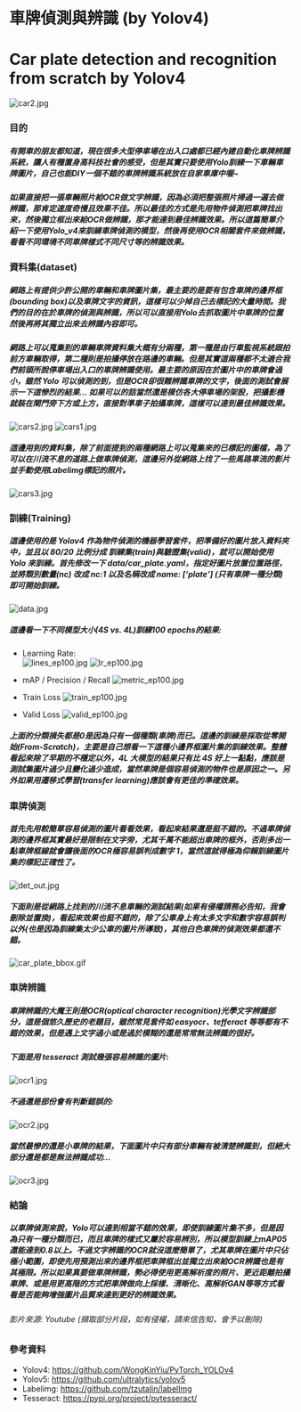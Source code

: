 # 車牌偵測與辨識 (by Yolov4)
# Car plate detection and recognition from scratch by Yolov4
![car2.jpg](images/car2.png)

### 目的
##### 有開車的朋友都知道，現在很多大型停車場在出入口處都已經內建自動化車牌辨識系統，讓人有種置身高科技社會的感受，但是其實只要使用Yolo訓練一下車輛車牌圖片，自己也能DIY一個不錯的車牌辨識系統放在自家車庫中喔~  
##### 如果直接把一張車輛照片給OCR做文字辨識，因為必須把整張照片掃過一遍去做辨識，那肯定速度奇慢且效果不佳。所以最佳的方式是先用物件偵測把車牌找出來，然後獨立框出來給OCR做辨識，那才能達到最佳辨識效果。所以這篇簡單介紹一下使用Yolo_v4來訓練車牌偵測的模型，然後再使用OCR相關套件來做辨識，看看不同環境不同車牌樣式不同尺寸等的辨識效果。

### 資料集(dataset)
##### 網路上有提供少許公開的車輛和車牌圖片集，最主要的是要有包含車牌的邊界框(bounding box)以及車牌文字的資訊，這樣可以少掉自己去標記的大量時間。我們的目的在於車牌的偵測與辨識，所以可以直接用Yolo去抓取圖片中車牌的位置然後再將其獨立出來去辨識內容即可。  
##### 網路上可以蒐集到的車輛車牌資料集大概有分兩種，第一種是由行車監視系統跟拍前方車輛取得，第二種則是拍攝停放在路邊的車輛。但是其實這兩種都不太適合我們前頭所說停車場出入口的車牌辨識使用。最主要的原因在於圖片中的車牌會過小，雖然 Yolo 可以偵測的到，但是OCR卻很難辨識車牌的文字，後面的測試會展示一下這慘烈的結果... 如果可以的話當然還是模仿各大停車場的架設，把攝影機就裝在閘門旁下方或上方，直接對準車子拍攝車牌，這樣可以達到最佳辨識效果。  
![cars2.jpg](images/cars2.png)
![cars1.jpg](images/cars1.png)  
##### 這邊用到的資料集，除了前面提到的兩種網路上可以蒐集來的已標記的圖檔，為了可以在川流不息的道路上做車牌偵測，這邊另外從網路上找了一些馬路車流的影片並手動使用Labelimg標記的照片。  
![cars3.jpg](images/cars3.png)  

### 訓練(Training)
##### 這邊使用的是 Yolov4 作為物件偵測的機器學習套件，把準備好的圖片放入資料夾中，並且以 80/20 比例分成 訓練集(train)與驗證集(valid)，就可以開始使用 Yolo 來訓練。首先修改一下 data/car_plate.yaml，指定好圖片放置位置路徑，並將類別數量(nc) 改成 nc:1 以及名稱改成 name: [‘plate’] (只有車牌一種分類)即可開始訓練。
![data.jpg](images/data.png)
##### 這邊看一下不同模型大小(4S vs. 4L)訓練100 epochs的結果:
* Learning Rate:  
![lines_ep100.jpg](images/lines_ep100.png)
![lr_ep100.jpg](images/lr_ep100.png)

* mAP / Precision / Recall
![metric_ep100.jpg](images/metric_ep100.png)

* Train Loss
![train_ep100.jpg](images/train_ep100.png)

* Valid Loss
![valid_ep100.jpg](images/valid_ep100.png)

##### 上面的分類損失都是0是因為只有一個種類(車牌)而已。這邊的訓練是採取從零開始(From-Scratch)，主要是自己想看一下這種小邊界框圖片集的訓練效果。整體看起來除了早期的不穩定以外，4L 大模型的結果只有比 4S 好上一點點，應該是測試集圖片過少且變化過少造成，當然車牌是個容易偵測的物件也是原因之一。另外如果用遷移式學習(transfer learning)應該會有更佳的準確效果。

### 車牌偵測
##### 首先先用較簡單容易偵測的圖片看看效果，看起來結果還是挺不錯的。不過車牌偵測的邊界框其實最好是限制在文字旁，尤其千萬不能超出車牌的框外，否則多出一點車牌框線就會讓後面的OCR極容易誤判成數字 1，當然這就得極為仰賴訓練圖片集的標記正確性了。
![det_out.jpg](images/det_out.png)
##### 下面則是從網路上找到的川流不息車輛的測試結果(如果有侵權請務必告知，我會刪除並置換)，看起來效果也挺不錯的，除了公車身上有太多文字和數字容易誤判以外(也是因為訓練集太少公車的圖片所導致)，其他白色車牌的偵測效果都還不錯。
![car_plate_bbox.gif](images/car_plate_bbox.gif)

### 車牌辨識
##### 車牌辨識的大魔王則是OCR(optical character recognition)光學文字辨識部分，這是個悠久歷史的老題目，雖然常見套件如 easyocr、tefferact 等等都有不錯的效果，但是遇上文字過小或是過於模糊的還是常常無法辨識的很好。
##### 下面是用 tesseract 測試幾張容易辨識的圖片:
![ocr1.jpg](images/ocr1.png)
##### 不過還是部份會有判斷錯誤的:
![ocr2.jpg](images/ocr2.png)
##### 當然最慘的還是小車牌的結果，下面圖片中只有部分車輛有被清楚辨識到，但絕大部分還是都是無法辨識成功…
![ocr3.jpg](images/ocr3.png)  

### 結論
##### 以車牌偵測來說，Yolo可以達到相當不錯的效果，即使訓練圖片集不多，但是因為只有一種分類而已，而且車牌的樣式又屬於容易辨別，所以模型訓練上mAP05還能達到0.8以上。不過文字辨識的OCR就沒這麼簡單了，尤其車牌在圖片中只佔極小範圍，即使先用預測出來的邊界框把車牌框出並獨立出來給OCR辨識也是有其極限。所以如果真要做車牌辨識，勢必得使用更高解析度的照片、更近距離拍攝車牌、或是用更高階的方式把車牌做向上採樣、清晰化、高解析GAN等等方式看看是否能夠增強圖片品質來達到更好的辨識效果。  

###### 影片來源: Youtube (擷取部分片段，如有侵權，請來信告知，會予以刪除)

### 參考資料
* Yolov4: https://github.com/WongKinYiu/PyTorch_YOLOv4
* Yolov5: https://github.com/ultralytics/yolov5
* Labelimg: https://github.com/tzutalin/labelImg
* Tesseract: https://pypi.org/project/pytesseract/
